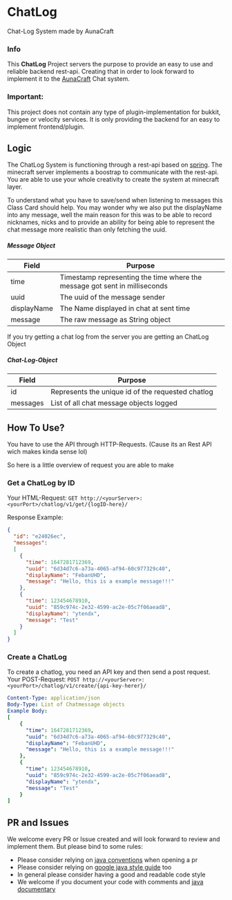 ChatLog
===================================
Chat-Log System made by AunaCraft
### Info
This **ChatLog** Project servers the purpose to provide an easy to use and reliable backend rest-api.
Creating that in order to look forward to implement it to the [AunaCraft](https://github.com/AunaCraft) Chat system.
### Important:
This project does not contain any type of plugin-implementation for bukkit, bungee or velocity services.
It is only providing the backend for an easy to implement frontend/plugin.

## Logic

The ChatLog System is functioning through a rest-api based on [spring](https://github.com/spring-projects/spring-framework). 
The minecraft server implements a boostrap to communicate with the rest-api.
You are able to use your whole creativity to create the system at minecraft layer.

To understand what you have to save/send when listening to messages this Class Card should help.
You may wonder why we also put the displayName into any message, well the main reason for this was to
be able to record nicknames, nicks and to provide an ability for being able to represent the chat message
more realistic than only fetching the uuid.

##### Message Object

| Field | Purpose                                                                    |
| --------------- |----------------------------------------------------------------------------|
| time | Timestamp representing the time where the message got sent in milliseconds |
| uuid | The uuid of the message sender |
| displayName | The Name displayed in chat at sent time |
| message | The raw message as String object |

If you try getting a chat log from the server you are getting an ChatLog Object

##### Chat-Log-Object

| Field | Purpose                                    |
| ----------------- |--------------------------------------------|
| id | Represents the unique id of the requested chatlog |
| messages | List of all chat  message objects logged   |


## How To Use?

You have to use the API through HTTP-Requests. (Cause its an Rest API wich makes kinda sense lol)

So here is a little overview of request you are able to make

### Get a ChatLog by ID

Your HTML-Request:
``GET http://<yourServer>:<yourPort>/chatlog/v1/get/{logID-here}/``

Response Example:
````json
{
  "id": "e24026ec",
  "messages": 
  [
    {
      "time": 1647281712369,
      "uuid": "6d34d7c6-a73a-4065-af94-60c977329c40",
      "displayName": "FebanUHD",
      "message": "Hello, this is a example message!!!"
    },
    {
      "time": 123454678910,
      "uuid": "859c974c-2e32-4599-ac2e-05c7f06aead8",
      "displayName": "ytendx",
      "message": "Test"
    }
  ]
}
````
### Create a ChatLog

To create a chatlog, you need an API key and then send a post request.
Your POST-Request: `POST http://<yourServer>:<yourPort>/chatlog/v1/create/{api-key-herer}/`

<!-- TODO | Make this description -->
```yml
Content-Type: application/json
Body-Type: List of Chatmessage objects
Example Body:
[
    {
      "time": 1647281712369,
      "uuid": "6d34d7c6-a73a-4065-af94-60c977329c40",
      "displayName": "FebanUHD",
      "message": "Hello, this is a example message!!!"
    },
    {
      "time": 123454678910,
      "uuid": "859c974c-2e32-4599-ac2e-05c7f06aead8",
      "displayName": "ytendx",
      "message": "Test"
    }
]
```

## PR and Issues

We welcome every PR or Issue created and will look forward to review and implement them. 
But please bind to some rules:

<ul>
  <li>Please consider relying on <a href="https://www.oracle.com/technetwork/java/codeconventions-150003.pdf">java conventions</a> when opening a pr</li>
  <li>Please consider relying on <a href="https://google.github.io/styleguide/javaguide.html">google java style guide</a> too</li>
  <li>In general please consider having a good and readable code style</li>
  <li>We welcome if you document your code with comments and <a href="https://de.wikipedia.org/wiki/Javadoc">java documentary</a></li>
</ul>
